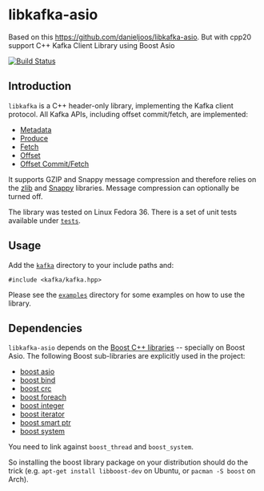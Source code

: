 # libkafka-asio
Based on this https://github.com/danieljoos/libkafka-asio. But with cpp20 support
C++ Kafka Client Library using Boost Asio

[![Build Status](https://travis-ci.org/danieljoos/libkafka-asio.svg?branch=master)](https://travis-ci.org/danieljoos/libkafka-asio)

## Introduction

`libkafka` is a C++ header-only library, implementing the Kafka client 
protocol. All Kafka APIs, including offset commit/fetch, are implemented:

* [Metadata](https://cwiki.apache.org/confluence/display/KAFKA/A+Guide+To+The+Kafka+Protocol#AGuideToTheKafkaProtocol-MetadataAPI)
* [Produce](https://cwiki.apache.org/confluence/display/KAFKA/A+Guide+To+The+Kafka+Protocol#AGuideToTheKafkaProtocol-ProduceAPI)
* [Fetch](https://cwiki.apache.org/confluence/display/KAFKA/A+Guide+To+The+Kafka+Protocol#AGuideToTheKafkaProtocol-FetchAPI)
* [Offset](https://cwiki.apache.org/confluence/display/KAFKA/A+Guide+To+The+Kafka+Protocol#AGuideToTheKafkaProtocol-OffsetAPI)
* [Offset Commit/Fetch](https://cwiki.apache.org/confluence/display/KAFKA/A+Guide+To+The+Kafka+Protocol#AGuideToTheKafkaProtocol-OffsetCommit/FetchAPI)

It supports GZIP and Snappy message compression and therefore relies on the [zlib](http://www.zlib.net/) and [Snappy](https://code.google.com/p/snappy/) libraries.
Message compression can optionally be turned off.

The library was tested on Linux Fedora 36. There is a set of unit tests available under [`tests`](test/).

## Usage

Add the [`kafka`](kafka/) directory to your include paths and:
```
#include <kafka/kafka.hpp>
```
Please see the [`examples`](examples/) directory for some examples on how to use the library.

## Dependencies

`libkafka-asio` depends on the [Boost C++ libraries](http://www.boost.org/) -- specially on Boost Asio. The following Boost sub-libraries are explicitly used in the project:

* [boost asio](http://www.boost.org/doc/libs/release/doc/html/boost_asio.html)
* [boost bind](http://www.boost.org/doc/libs/release/libs/bind/bind.html)
* [boost crc](http://www.boost.org/doc/libs/release/libs/crc/)
* [boost foreach](http://www.boost.org/doc/libs/release/doc/html/foreach.html)
* [boost integer](http://www.boost.org/doc/libs/release/libs/integer/doc/html/index.html)
* [boost iterator](http://www.boost.org/doc/libs/release/libs/iterator/doc/index.html)
* [boost smart ptr](http://www.boost.org/doc/libs/release/libs/smart_ptr/smart_ptr.htm)
* [boost system](http://www.boost.org/doc/libs/release/libs/system/doc/index.html)

You need to link against `boost_thread` and `boost_system`.

So installing the boost library package on your distribution should do the trick (e.g. `apt-get install libboost-dev` on Ubuntu, or `pacman -S boost` on Arch).
